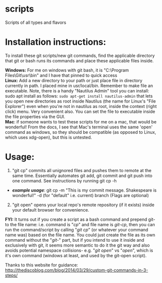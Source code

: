 # scripts
Scripts of all types and flavors

# Installation instructions: 
To install these git scripts/new git commands, find the applicable directory that git or bash runs its commands and place these applicable files inside. 

**Windows:** For me on windows with git bash, it is "C:\Program Files\Git\usr\bin" and I have that pinned to quick access  
**Linux:** Add a new directory to your path or just place file in directory currently in path. I placed mine in usr/local/bin. Remember to make file an executable. Note, there is a handy "Nautilus Admin" tool you can install: sudo apt install as follows: ```sudo apt-get install nautilus-admin``` that lets you open new directories as root inside Nautilus (the name for Linux's "File Explorer") even when you're not in nautilus as root, inside the context (right click) menu. Very convenient also. You can set the file to executable inside the file properties via the GUI.  
**Mac**: if someone wants to test these scripts for me on a mac, that would be wonderful! From the docs, I see that Mac's terminal uses the same 'open' command as windows, so they should be compatible (as opposed to Linux, which uses xdg-open), but this is untested.


# Usage:
1. "git cp" commits all unignored files and pushes them to remote at the same time. Essentially automates git add, git commit and git push into one command. See instructions by running git cp -h
* ***example usage***: git cp -m "This is my commit message. Shakespeare is wonderful!" -d (for "default" i.e. current) branch 
(Flags are optional)
2. "git open" opens your local repo's remote repository (if it exists) inside your default browser for convenience.

**FYI:** It turns out if you create a script as a bash command and prepend git- to the file name: i.e. command is "_cp_" and file name is _git-cp_, then you can run the command/script by calling "_git cp_" (or whatever your command name was) based on the file name. You could just create the file as its own command without the "_git-_" part, but if you intend to use it inside and exclusively with git, it seems more semantic to do it the git way and also avoids potential namespace collisions- e.g. "_git open_" vs "_open_", which is it's own command (windows at least, and used by the git-open script). 

Thanks to this website for guidance:
http://thediscoblog.com/blog/2014/03/29/custom-git-commands-in-3-steps/
